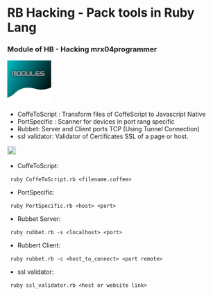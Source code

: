 # RB Hacking - Pack tools in Ruby Lang
### Module of HB - Hacking mrx04programmer

<img src="https://raw.githubusercontent.com/mrx04programmer/RB-Hacking/master/MODULES.png" width="20%">

* CoffeToScript : Transform files of CoffeScript to Javascript Native
* PortSpecific : Scanner for devices in port rang specific
* Rubbet: Server and Client ports TCP (Using Tunnel Connection)
* ssl validator: Validator of Certificates SSL of a page or host.

<img src="https://raw.githubusercontent.com/mrx04programmer/RB-Hacking/master/execute1.png" width="20%" height="20%">

* CoffeToScript:
```
 ruby CoffeToScript.rb <filename.coffee>
```
* PortSpecific:
```
 ruby PortSpecific.rb <host> <port>
```
* Rubbet Server:
```
 ruby rubbet.rb -s <localhost> <port>
```
* Rubbert Client:
```
 ruby rubbet.rb -c <host_to_connect> <port remote>
```
* ssl validator:
```
 ruby ssl_validator.rb <host or website link>
```
